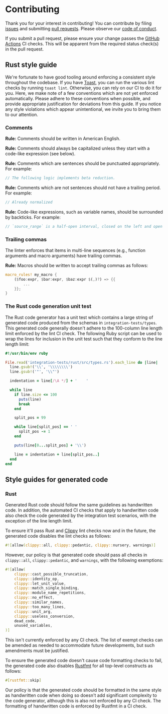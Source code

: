 # Contributing

Thank you for your interest in contributing! You can contribute by filing [issues](https://github.com/stepchowfun/typical/issues) and submitting [pull requests](https://github.com/stepchowfun/typical/pulls). Please observe our [code of conduct](https://github.com/stepchowfun/typical/blob/main/CODE_OF_CONDUCT.md).

If you submit a pull request, please ensure your change passes the [GitHub Actions](https://github.com/stepchowfun/typical/actions) CI checks. This will be apparent from the required status check(s) in the pull request.

## Rust style guide

We're fortunate to have good tooling around enforcing a consistent style throughout the codebase. If you have [Toast](https://github.com/stepchowfun/toast), you can run the various lint checks by running `toast lint`. Otherwise, you can rely on our CI to do it for you. Here, we make note of a few conventions which are not yet enforced automatically. Please adhere to these conventions when possible, and provide appropriate justification for deviations from this guide. If you notice any style violations which appear unintentional, we invite you to bring them to our attention.

### Comments

**Rule:** Comments should be written in American English.

**Rule:** Comments should always be capitalized unless they start with a code-like expression (see below).

**Rule:** Comments which are sentences should be punctuated appropriately. For example:

```rust
// The following logic implements beta reduction.
```

**Rule:** Comments which are not sentences should not have a trailing period. For example:

```rust
// Already normalized
```

**Rule:** Code-like expressions, such as variable names, should be surrounded by backticks. For example:

```rust
// `source_range` is a half-open interval, closed on the left and open on the right.
```

### Trailing commas

The linter enforces that items in multi-line sequences (e.g., function arguments and macro arguments) have trailing commas.

**Rule:** Macros should be written to accept trailing commas as follows:

```rust
macro_rules! my_macro {
    ($foo:expr, $bar:expr, $baz:expr $(,)?) => {{
        ...
    }};
}
```

### The Rust code generation unit test

The Rust code generator has a unit test which contains a large string of generated code produced from the schemas in `integration-tests/types`. This generated code generally doesn't adhere to the 100-column line length limit enforced by the lint CI check. The following Ruby script can be used to wrap the lines for inclusion in the unit test such that they conform to the line length limit:

```ruby
#!/usr/bin/env ruby

File.read('integration-tests/rust/src/types.rs').each_line do |line|
  line.gsub!('\\', '\\\\\\\\')
  line.gsub!('"', '\\"')

  indentation = line[/\A */] + '    '

  while line
    if line.size <= 100
      puts(line)
      break
    end

    split_pos = 99

    while line[split_pos] == ' '
      split_pos -= 1
    end

    puts(line[0...split_pos] + '\\')

    line = indentation + line[split_pos..]
  end
end
```

## Style guides for generated code

### Rust

Generated Rust code should follow the same guidelines as handwritten code. In addition, the automated CI checks that apply to handwritten code also check the code generated by the integration test scenarios, with the exception of the line length limit.

To ensure it'll pass Rust and [Clippy](https://github.com/rust-lang/rust-clippy) lint checks now and in the future, the generated code disables the lint checks as follows:

```rust
#![allow(clippy::all, clippy::pedantic, clippy::nursery, warnings)]
```

However, our policy is that generated code should pass all checks in `clippy::all`, `clippy::pedantic`, and `warnings`, with the following exemptions:

```rust
#![allow(
    clippy::cast_possible_truncation,
    clippy::identity_op,
    clippy::let_unit_value,
    clippy::match_single_binding,
    clippy::module_name_repetitions,
    clippy::no_effect,
    clippy::similar_names,
    clippy::too_many_lines,
    clippy::unit_arg,
    clippy::useless_conversion,
    dead_code,
    unused_variables,
)]
```

This isn't currently enforced by any CI check. The list of exempt checks can be amended as needed to accommodate future developments, but such amendments must be justified.

To ensure the generated code doesn't cause code formatting checks to fail, the generated code also disables [Rustfmt](https://github.com/rust-lang/rustfmt) for all top-level constructs as follows:

```rust
#[rustfmt::skip]
```

Our policy is that the generated code should be formatted in the same style as handwritten code when doing so doesn't add significant complexity to the code generator, although this is also not enforced by any CI check. The formatting of handwritten code is enforced by Rustfmt in a CI check.
